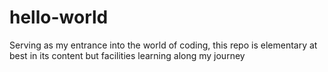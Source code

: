 # hello-world
Serving as my entrance into the world of coding, this repo is elementary at best in its content but facilities learning along my journey
